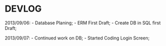 # DEVLOG

2013/09/06:
    - Database Planing;
    - ERM First Draft;
    - Create DB in SQL first Draft;

2013/09/07:
    - Continued work on DB;
    - Started Coding Login Screen;
